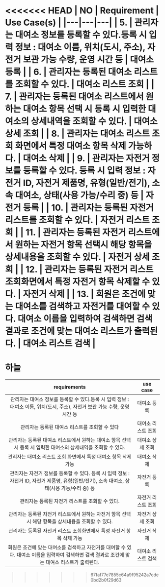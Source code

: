 <<<<<<< HEAD
| NO | Requirement   | Use Case(s) |
|---|---|---|
| 5. | 관리자는 대여소 정보를 등록할 수 있다.등록 시 입력 정보 : 대여소 이름, 위치(도시, 주소), 자전거 보관 가능 수량, 운영 시간 등 | 대여소 등록 |
| 6. | 관리자는 등록된 대여소 리스트를 조회할 수 있다. | 대여소 리스트 조회 |
| 7. | 관리자는 등록된 대여소 리스트에서 원하는 대여소 항목 선택 시 등록 시 입력한 대여소의 상세내역을 조회할 수 있다. | 대여소 상세 조회 |
| 8. | 관리자는 대여소 리스트 조회 화면에서 특정 대여소 항목 삭제 가능하다. | 대여소 삭제 |
| 9. | 관리자는 자전거 정보를 등록할 수 있다. 등록 시 입력 정보 : 자전거 ID, 자전거 제품명, 유형(일반/전기), 소속 대여소, 상태(사용 가능/수리 중) 등 | 자전거 등록 |
| 10. | 관리자는 등록된 자전거 리스트를 조회할 수 있다. | 자전거 리스트 조회 |
| 11. | 관리자는 등록된 자전거 리스트에서 원하는 자전거 항목 선택시 해당 항목을 상세내용을 조회할 수 있다. | 자전거 상세 조회 |
| 12. | 관리자는 등록된 자전거 리스트 조회화면에서 특정 자전거 항목 삭제할 수 있다. | 자전거 삭제 |
| 13. | 회원은 조건에 맞는 대여소를 검색하고 자전거를 대여할 수 있다. 대여소 이름을 입력하여 검색하면 검색 결과로 조건에 맞는 대여소 리스트가 출력된다. | 대여소 리스트 검색 |
=======
# 하늘
|requirements|use case|
|:---:|:---:|
|관리자는 대여소 정보를 등록할 수 있다.등록 시 입력 정보 : 대여소 이름, 위치(도시, 주소), 자전거 보관 가능 수량, 운영 시간 등|대여소 등록|
|관리자는 등록된 대여소 리스트를 조회할 수 있다|대여소 리스트 조회|
|관리자는 등록된 대여소 리스트에서 원하는 대여소 항목 선택 시 등록 시 입력한 대여소의 상세내역을 조회할 수 있다.|대여소 상세 조회|
|관리자는 대여소 리스트 조회 화면에서 특정 대여소 항목 삭제 가능|대여소 삭제|
|관리자는 자전거 정보를 등록할 수 있다. 등록 시 입력 정보 : 자전거 ID, 자전거 제품명, 유형(일반/전기), 소속 대여소, 상태(사용 가능/수리 중) 등|자전거 등록|
|관리자는 등록된 자전거 리스트를 조회할 수 있다.|자전거 리스트 조회|
|관리자는 등록된 자전거 리스트에서 원하는 자전거 항목 선택시 해당 항목을 상세내용을 조회할 수 있다.|자전거 상세 조회|
|관리자는 등록된 자전거 리스트 조회화면에서 특정 자전거 항목 삭제 가능|자전거 삭제|
|회원은 조건에 맞는 대여소를 검색하고 자전거를 대여할 수 있다. 대여소 이름을 입력하여 검색하면 검색 결과로 조건에 맞는 대여소 리스트가 출력된다.|대여소 리스트 검색|
>>>>>>> 67faf77e7855c64a9f95242a7cde0bd2b0f29d63

